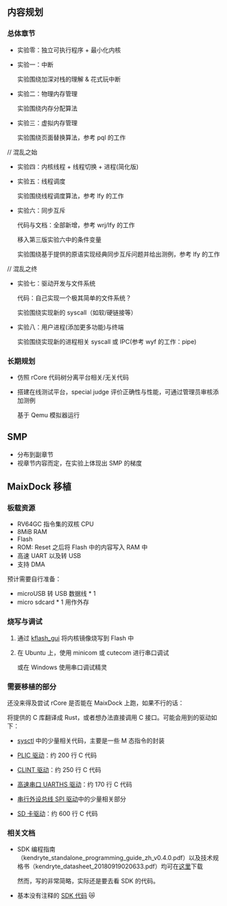 ## 内容规划

### 总体章节

* 实验零：独立可执行程序 + 最小化内核

* 实验一：中断

  实验围绕加深对栈的理解 & 花式玩中断

* 实验二：物理内存管理

  实验围绕内存分配算法

* 实验三：虚拟内存管理

  实验围绕页面替换算法，参考 pql 的工作

  

// 混乱之始

* 实验四：内核线程 + 线程切换 + 进程(简化版)

* 实验五：线程调度

  实验围绕线程调度算法，参考 lfy 的工作

* 实验六：同步互斥

  代码与文档：全部新增，参考 wrj/lfy 的工作

  移入第三版实验六中的条件变量

  实验围绕基于提供的原语实现经典同步互斥问题并给出测例，参考 lfy 的工作

// 混乱之终

  

* 实验七：驱动开发与文件系统

  代码：自己实现一个极其简单的文件系统？

  实验围绕实现新的 syscall（如软/硬链接等）

* 实验八：用户进程(添加更多功能)与终端

  实验围绕实现新的进程相关 syscall 或 IPC(参考 wyf 的工作：pipe)

### 长期规划

* 仿照 rCore 代码树分离平台相关/无关代码

* 搭建在线测试平台，special judge 评价正确性与性能，可通过管理员审核添加测例

  基于 Qemu 模拟器运行




## SMP

* 分布到副章节
* 视章节内容而定，在实验上体现出 SMP 的梯度



## MaixDock 移植

### 板载资源

* RV64GC 指令集的双核 CPU
* 8MiB RAM
* Flash
* ROM: Reset 之后将 Flash 中的内容写入 RAM 中
* 高速 UART 以及转 USB
* 支持 DMA

预计需要自行准备：

* microUSB 转 USB 数据线 \* 1
* micro sdcard \* 1 用作外存

### 烧写与调试

1. 通过 [kflash_gui](https://github.com/sipeed/kflash_gui) 将内核镜像烧写到 Flash 中

2. 在 Ubuntu 上，使用 minicom 或 cutecom 进行串口调试

   或在 Windows 使用串口调试精灵

### 需要移植的部分

还没来得及尝试 rCore 是否能在 MaixDock 上跑，如果不行的话：

将提供的 C 库翻译成 Rust，或者想办法直接调用 C 接口。可能会用到的驱动如下：

* [sysctl](https://github.com/kendryte/kendryte-standalone-sdk/blob/develop/lib/drivers/sysctl.c) 中的少量相关代码，主要是一些 M 态指令的封装

* [PLIC 驱动](https://github.com/kendryte/kendryte-standalone-sdk/blob/develop/lib/drivers/plic.c)：约 200 行 C 代码
* [CLINT 驱动](https://github.com/kendryte/kendryte-standalone-sdk/blob/develop/lib/drivers/clint.c)：约 250 行 C 代码
* [高速串口 UARTHS 驱动](https://github.com/kendryte/kendryte-standalone-sdk/blob/develop/lib/drivers/uarths.c)：约 170 行 C 代码
* [串行外设总线 SPI 驱动](https://github.com/kendryte/kendryte-standalone-sdk/blob/develop/lib/drivers/spi.c)中的少量相关部分

* [SD 卡驱动](https://github.com/kendryte/kendryte-standalone-demo/blob/develop/sd_card/sdcard.c)：约 600 行 C 代码

### 相关文档

* SDK 编程指南（kendryte_standalone_programming_guide_zh_v0.4.0.pdf）以及技术规格书（kendryte_datasheet_20180919020633.pdf）均可在[这里](https://dl.sipeed.com/MAIX/SDK/Document)下载

  然而，写的非常简略，实际还是要去看 SDK 的代码。

* 基本没有注释的 [SDK 代码](https://github.com/kendryte/kendryte-standalone-sdk) :crying_cat_face: